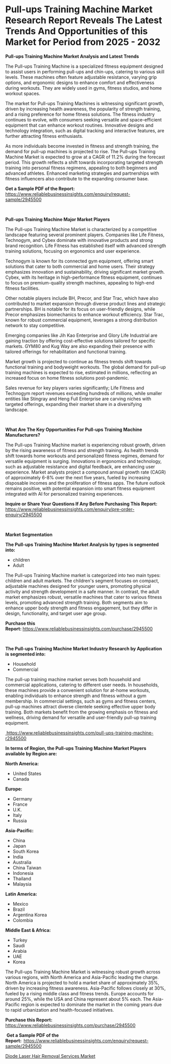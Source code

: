 <p><h1>Pull-ups Training Machine Market Research Report Reveals The Latest Trends And Opportunities of this Market for Period from 2025 - 2032</h1></p><p><strong>Pull-ups Training Machine Market Analysis and Latest Trends</strong></p>
<p><p>The Pull-ups Training Machine is a specialized fitness equipment designed to assist users in performing pull-ups and chin-ups, catering to various skill levels. These machines often feature adjustable resistance, varying grip options, and ergonomic designs to enhance comfort and effectiveness during workouts. They are widely used in gyms, fitness studios, and home workout spaces.</p><p>The market for Pull-ups Training Machines is witnessing significant growth, driven by increasing health awareness, the popularity of strength training, and a rising preference for home fitness solutions. The fitness industry continues to evolve, with consumers seeking versatile and space-efficient equipment that can enhance workout routines. Innovative designs and technology integration, such as digital tracking and interactive features, are further attracting fitness enthusiasts.</p><p>As more individuals become invested in fitness and strength training, the demand for pull-up machines is projected to rise. The Pull-ups Training Machine Market is expected to grow at a CAGR of 11.2% during the forecast period. This growth reflects a shift towards incorporating targeted strength training into personal fitness regimens, appealing to both beginners and advanced athletes. Enhanced marketing strategies and partnerships with fitness influencers also contribute to the expanding consumer base.</p></p>
<p><strong>Get a Sample PDF of the Report:&nbsp;</strong> <a href="https://www.reliablebusinessinsights.com/enquiry/request-sample/2945500?utm_campaign=3077&utm_medium=2&utm_source=Github&utm_content=ia&utm_term=11032025&utm_id=pull-ups-training-machine">https://www.reliablebusinessinsights.com/enquiry/request-sample/2945500</a></p>
<p>&nbsp;</p>
<p><strong>Pull-ups Training Machine Major Market Players</strong></p>
<p><p>The Pull-ups Training Machine Market is characterized by a competitive landscape featuring several prominent players. Companies like Life Fitness, Technogym, and Cybex dominate with innovative products and strong brand recognition. Life Fitness has established itself with advanced strength training solutions, focusing on ergonomics and user experience.</p><p>Technogym is known for its connected gym equipment, offering smart solutions that cater to both commercial and home users. Their strategy emphasizes innovation and sustainability, driving significant market growth. Cybex, with its heritage in high-performance fitness equipment, continues to focus on premium-quality strength machines, appealing to high-end fitness facilities.</p><p>Other notable players include BH, Precor, and Star Trac, which have also contributed to market expansion through diverse product lines and strategic partnerships. BH is notable for its focus on user-friendly designs, while Precor emphasizes biomechanics to enhance workout efficiency. Star Trac, known for robust commercial equipment, leverages a strong distribution network to stay competitive.</p><p>Emerging companies like Jih Kao Enterprise and Glory Life Industrial are gaining traction by offering cost-effective solutions tailored for specific markets. GYM80 and Kug Way are also expanding their presence with tailored offerings for rehabilitation and functional training.</p><p>Market growth is projected to continue as fitness trends shift towards functional training and bodyweight workouts. The global demand for pull-up training machines is expected to rise, estimated in millions, reflecting an increased focus on home fitness solutions post-pandemic.</p><p>Sales revenue for key players varies significantly; Life Fitness and Technogym report revenues exceeding hundreds of millions, while smaller entities like Stingray and Heng Full Enterprise are carving niches with targeted offerings, expanding their market share in a diversifying landscape.</p></p>
<p>&nbsp;</p>
<p><strong>What Are The Key Opportunities For Pull-ups Training Machine Manufacturers?</strong></p>
<p><p>The Pull-ups Training Machine market is experiencing robust growth, driven by the rising awareness of fitness and strength training. As health trends shift towards home workouts and personalized fitness regimes, demand for versatile equipment is surging. Innovations in ergonomics and technology, such as adjustable resistance and digital feedback, are enhancing user experience. Market analysts project a compound annual growth rate (CAGR) of approximately 6-8% over the next five years, fueled by increasing disposable incomes and the proliferation of fitness apps. The future outlook remains positive, with potential expansion into smart fitness equipment integrated with AI for personalized training experiences.</p></p>
<p><strong>Inquire or Share Your Questions If Any Before Purchasing This Report:</strong> <a href="https://www.reliablebusinessinsights.com/enquiry/pre-order-enquiry/2945500?utm_campaign=3077&utm_medium=2&utm_source=Github&utm_content=ia&utm_term=11032025&utm_id=pull-ups-training-machine">https://www.reliablebusinessinsights.com/enquiry/pre-order-enquiry/2945500</a></p>
<p>&nbsp;</p>
<p><strong>Market Segmentation</strong></p>
<p><strong>The Pull-ups Training Machine Market Analysis by types is segmented into:</strong></p>
<p><ul><li>children</li><li>Adult</li></ul></p>
<p><p>The Pull-ups Training Machine market is categorized into two main types: children and adult markets. The children's segment focuses on compact, adjustable machines designed for younger users, promoting physical activity and strength development in a safe manner. In contrast, the adult market emphasizes robust, versatile machines that cater to various fitness levels, promoting advanced strength training. Both segments aim to enhance upper body strength and fitness engagement, but they differ in design, functionality, and target user age group.</p></p>
<p><strong>Purchase this Report:&nbsp;</strong><a href="https://www.reliablebusinessinsights.com/purchase/2945500?utm_campaign=3077&utm_medium=2&utm_source=Github&utm_content=ia&utm_term=11032025&utm_id=pull-ups-training-machine">https://www.reliablebusinessinsights.com/purchase/2945500</a></p>
<p>&nbsp;</p>
<p><strong>The Pull-ups Training Machine Market Industry Research by Application is segmented into:</strong></p>
<p><ul><li>Household</li><li>Commercial</li></ul></p>
<p><p>The pull-up training machine market serves both household and commercial applications, catering to different user needs. In households, these machines provide a convenient solution for at-home workouts, enabling individuals to enhance strength and fitness without a gym membership. In commercial settings, such as gyms and fitness centers, pull-up machines attract diverse clientele seeking effective upper body training. Both markets benefit from the growing emphasis on fitness and wellness, driving demand for versatile and user-friendly pull-up training equipment.</p></p>
<p><a href="https://www.reliablebusinessinsights.com/pull-ups-training-machine-r2945500?utm_campaign=3077&utm_medium=2&utm_source=Github&utm_content=ia&utm_term=11032025&utm_id=pull-ups-training-machine">&nbsp;https://www.reliablebusinessinsights.com/pull-ups-training-machine-r2945500</a></p>
<p><strong>In terms of Region, the Pull-ups Training Machine Market Players available by Region are:</strong></p>
<p>
    <p> <strong> North America: </strong>
        <ul>
            <li>United States</li>
            <li>Canada</li>
        </ul>
        </p> 
    <p> <strong> Europe: </strong>
        <ul>
            <li>Germany</li>
            <li>France</li>
            <li>U.K.</li>
            <li>Italy</li>
            <li>Russia</li>
        </ul>
        </p> 
    <p> <strong> Asia-Pacific: </strong>
        <ul>
            <li>China</li>
            <li>Japan</li>
            <li>South Korea</li>
            <li>India</li>
            <li>Australia</li>
            <li>China Taiwan</li>
            <li>Indonesia</li>
            <li>Thailand</li>
            <li>Malaysia</li>
        </ul>
        </p> 
    <p> <strong> Latin America: </strong>
        <ul>
            <li>Mexico</li>
            <li>Brazil</li>
            <li>Argentina Korea</li>
            <li>Colombia</li>
        </ul>
        </p> 
    <p> <strong> Middle East & Africa: </strong>
        <ul>
            <li>Turkey</li>
            <li>Saudi</li>
            <li>Arabia</li>
            <li>UAE</li>
            <li>Korea</li>
        </ul>
    </p>
    </p>
<p><p>The Pull-ups Training Machine Market is witnessing robust growth across various regions, with North America and Asia-Pacific leading the charge. North America is projected to hold a market share of approximately 35%, driven by increasing fitness awareness. Asia-Pacific follows closely at 30%, fueled by a rising middle class and fitness trends. Europe accounts for around 25%, while the USA and China represent about 5% each. The Asia-Pacific region is expected to dominate the market in the coming years due to rapid urbanization and health-focused initiatives.</p></p>
<p><strong>Purchase this Report: </strong><a href="https://www.reliablebusinessinsights.com/purchase/2945500?utm_campaign=3077&utm_medium=2&utm_source=Github&utm_content=ia&utm_term=11032025&utm_id=pull-ups-training-machine">https://www.reliablebusinessinsights.com/purchase/2945500</a></p>
<p>&nbsp;<strong>Get a Sample PDF of the Report:&nbsp;&nbsp;</strong><a href="https://www.reliablebusinessinsights.com/enquiry/request-sample/2945500?utm_campaign=3077&utm_medium=2&utm_source=Github&utm_content=ia&utm_term=11032025&utm_id=pull-ups-training-machine">https://www.reliablebusinessinsights.com/enquiry/request-sample/2945500</a></p>
<p><strong></strong></p>
<p><p><a href="https://github.com/bhuraoutenc8/Market-Research-Report-List-1/blob/main/diode-laser-hair-removal-services-market.md?utm_campaign=3077&utm_medium=2&utm_source=Github&utm_content=ia&utm_term=11032025&utm_id=pull-ups-training-machine">Diode Laser Hair Removal Services Market</a></p></p>